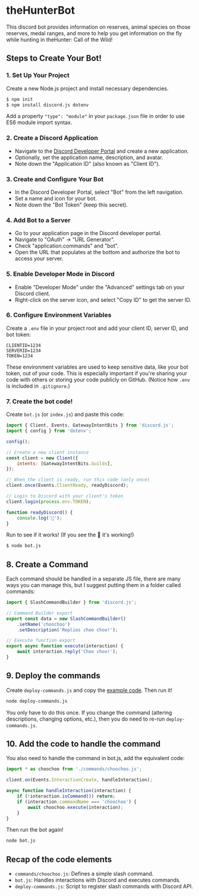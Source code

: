 # theHunterBot

This discord bot provides information on reserves, animal species on those reserves, medal ranges, and more to help you get information on the fly while hunting in theHunter: Call of the Wild!

## Steps to Create Your Bot!

### 1. Set Up Your Project

Create a new Node.js project and install necessary dependencies.

```sh
$ npm init
$ npm install discord.js dotenv
```

Add a property `"type": "module"` in your `package.json` file in order to use ES6 module import syntax.

### 2. Create a Discord Application

-   Navigate to the [Discord Developer Portal](https://discord.com/developers/applications/) and create a new application.
-   Optionally, set the application name, description, and avatar.
-   Note down the "Application ID" (also known as "Client ID").

### 3. Create and Configure Your Bot

-   In the Discord Developer Portal, select "Bot" from the left navigation.
-   Set a name and icon for your bot.
-   Note down the "Bot Token" (keep this secret).

### 4. Add Bot to a Server

-   Go to your application page in the Discord developer portal.
-   Navigate to "OAuth" -> "URL Generator".
-   Check "application.commands" and "bot".
-   Open the URL that populates at the bottom and authorize the bot to access your server.

### 5. Enable Developer Mode in Discord

-   Enable "Developer Mode" under the "Advanced" settings tab on your Discord client.
-   Right-click on the server icon, and select "Copy ID" to get the server ID.

### 6. Configure Environment Variables

Create a `.env` file in your project root and add your client ID, server ID, and bot token:

```plaintext
CLIENTID=1234
SERVERID=1234
TOKEN=1234
```

These environment variables are used to keep sensitive data, like your bot token, out of your code. This is especially important if you're sharing your code with others or storing your code publicly on GitHub. (Notice how `.env` is included in `.gitignore`.)

### 7. Create the bot code!

Create `bot.js` (or `index.js`) and paste this code:

```javascript
import { Client, Events, GatewayIntentBits } from 'discord.js';
import { config } from 'dotenv';

config();

// Create a new client instance
const client = new Client({
    intents: [GatewayIntentBits.Guilds],
});

// When the client is ready, run this code (only once)
client.once(Events.ClientReady, readyDiscord);

// Login to Discord with your client's token
client.login(process.env.TOKEN);

function readyDiscord() {
    console.log('💖');
}
```

Run to see if it works! (If you see the 💖 it's working!)

```sh
$ node bot.js
```

## 8. Create a Command

Each command should be handled in a separate JS file, there are many ways you can manage this, but I suggest putting them in a folder called commands:

```javascript
import { SlashCommandBuilder } from 'discord.js';

// Command Builder export
export const data = new SlashCommandBuilder()
    .setName('choochoo')
    .setDescription('Replies choo choo!');

// Execute function export
export async function execute(interaction) {
    await interaction.reply('Choo choo!');
}
```

## 9. Deploy the commands

Create `deploy-commands.js` and copy the [example code](/01-discordjs/deploy-commands.js). Then run it!

```sh
node deploy-commands.js
```

You only have to do this once. If you change the command (altering descriptions, changing options, etc.), then you do need to re-run `deploy-commands.js`.

## 10. Add the code to handle the command

You also need to handle the command in bot.js, add the equivalent code:

```javascript
import * as choochoo from './commands/choochoo.js';

client.on(Events.InteractionCreate, handleInteraction);

async function handleInteraction(interaction) {
    if (!interaction.isCommand()) return;
    if (interaction.commandName === 'choochoo') {
        await choochoo.execute(interaction);
    }
}
```

Then run the bot again!

```sh
node bot.js
```

## Recap of the code elements

-   `commands/choochoo.js`: Defines a simple slash command.
-   `bot.js`: Handles interactions with Discord and executes commands.
-   `deploy-commands.js`: Script to register slash commands with Discord API.